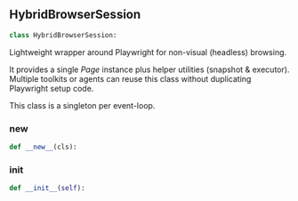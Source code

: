 <a id="camel.toolkits.non_visual_browser_toolkit.nv_browser_session"></a>

<a id="camel.toolkits.non_visual_browser_toolkit.nv_browser_session.HybridBrowserSession"></a>

## HybridBrowserSession

```python
class HybridBrowserSession:
```

Lightweight wrapper around Playwright for non-visual (headless)
browsing.

It provides a single *Page* instance plus helper utilities (snapshot &
executor).  Multiple toolkits or agents can reuse this class without
duplicating Playwright setup code.

This class is a singleton per event-loop.

<a id="camel.toolkits.non_visual_browser_toolkit.nv_browser_session.HybridBrowserSession.__new__"></a>

### __new__

```python
def __new__(cls):
```

<a id="camel.toolkits.non_visual_browser_toolkit.nv_browser_session.HybridBrowserSession.__init__"></a>

### __init__

```python
def __init__(self):
```
